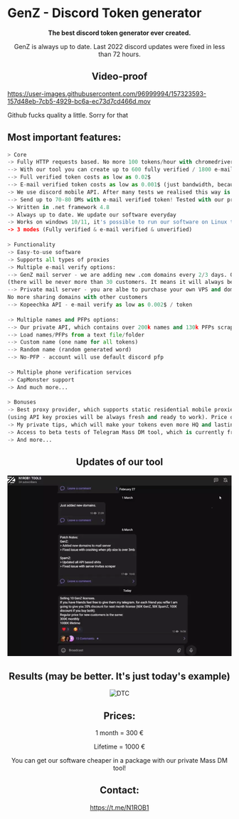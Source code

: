 # **GenZ** - Discord Token generator

<div align="center">

  **The best discord token generator ever created.**
  
 GenZ is always up to date. Last 2022 discord updates were fixed in less than 72 hours.
    </div >
    

  <div align="center">
 
 ## Video-proof
  

  
  </div >


https://user-images.githubusercontent.com/96999994/157323593-157d48eb-7cb5-4929-bc6a-ec73d7cd466d.mov

Github fucks quality a little. Sorry for that
  
  ## Most important features:
  
```python
> Core
-> Fully HTTP requests based. No more 100 tokens/hour with chromedriver or other shits
--> With our tool you can create up to 600 fully verified / 1800 e-mail verified tokens each hour!
--> Full verified token costs as low as 0.02$
--> E-mail verified token costs as low as 0.001$ (just bandwidth, because you are able to use mail servers)
-> We use discord mobile API. After many tests we realised this way is much better for tokens intended to Mass DM
--> Send up to 70-80 DMs with e-mail verified token! Tested with our private Mass DM tool, however our customers uses other tools too and tokens are alive for 50 DMs +
-> Written in .net framework 4.8
-> Always up to date. We update our software everyday
-> Works on windows 10/11, it's possible to run our software on Linux too
-> 3 modes (Fully verified & e-mail verified & unverified)

> Functionality
-> Easy-to-use software
-> Supports all types of proxies
-> Multiple e-mail verify options:
--> GenZ mail server - we are adding new .com domains every 2/3 days. Our mail server can handle up to 30k verifies per hour 
(there will be never more than 30 customers. It means it will always be working quick and without any timeouts)
--> Private mail server - you are albe to purchase your own VPS and domain and use your private mail server. 
No more sharing domains with other customers
--> Kopeechka API - e-mail verify as low as 0.002$ / token

-> Multiple names and PFPs options:
--> Our private API, which contains over 200k names and 130k PFPs scrapped from biggest, well-known discord servers
--> Load names/PFPs from a text file/folder
--> Custom name (one name for all tokens)
--> Random name (random generated word)
--> No-PFP - account will use default discord pfp

-> Multiple phone verification services 
-> CapMonster support
-> And much more...

> Bonuses
-> Best proxy provider, which supports static residential mobile proxies rotating every 1 hour 
(using API key proxies will be always fresh and ready to work). Price of 1 GB is 4$. Extremely cheap for a best quality proxy
-> My private tips, which will make your tokens even more HQ and lasting longer
-> Access to beta tests of Telegram Mass DM tool, which is currently free for all my customers. Release planned for middle of March
-> And more...

 ```
  

  <div align="center">
 
 ## Updates of our tool
  
![](telegram.webp)

  

  
   ## Results (may be better. It's just today's example)
   ![DTC](https://user-images.githubusercontent.com/96999994/157324097-9adacec9-c00e-4434-9668-406fda5ebc7d.png)

 
  ## Prices:
 1 month = 300 €
 
 Lifetime = 1000 €
 
 You can get our software cheaper in a package with our private Mass DM tool!
 
 ## Contact:
 https://t.me/N1ROB1
 
  </div >

  
  
  

